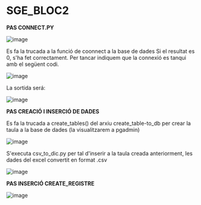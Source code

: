 # SGE_BLOC2

**PAS CONNECT.PY**

![image](https://github.com/user-attachments/assets/ce5bb635-e452-4551-a354-41dbb9dca0c1)

Es fa la trucada a la funció de coonnect a la base de dades Si el resultat es 0, s'ha fet correctament. Per tancar indiquem que la connexió es tanqui amb el següent codi.

![image](https://github.com/user-attachments/assets/0484b2c3-2554-400c-9959-43cc5484fa2d)

La sortida será:

![image](https://github.com/user-attachments/assets/27509157-36e6-4d50-afbb-5784471a2865)


**PAS CREACIÓ I INSERCIÓ DE DADES**

Es fa la trucada a create_tables() del arxiu create_table-to_db per crear la taula a la base de dades (la visualitzarem a pgadmin)

![image](https://github.com/user-attachments/assets/6d37abf3-2b4c-4b6b-908a-609c9bf05b24)


S'executa csv_to_dic.py per tal d'inserir a la taula creada anteriorment, les dades del excel convertit en format .csv

![image](https://github.com/user-attachments/assets/8cc37e4b-8dd7-4ee4-87e4-7ed7875ffcc2)

**PAS INSERCIÓ CREATE_REGISTRE**

![image](https://github.com/user-attachments/assets/af552cc4-2526-4297-b23e-451ecaeb12b2)
